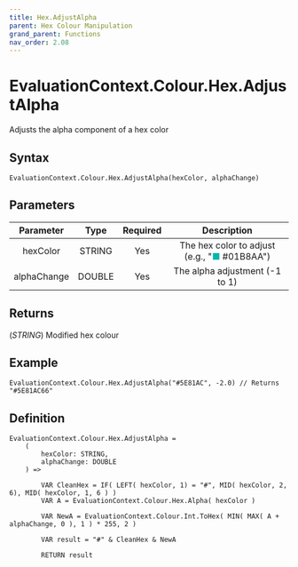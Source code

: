 ```yaml
---
title: Hex.AdjustAlpha
parent: Hex Colour Manipulation
grand_parent: Functions
nav_order: 2.08
---
```


# EvaluationContext.Colour.Hex.AdjustAlpha

Adjusts the alpha component of a hex color

## Syntax

```dax
EvaluationContext.Colour.Hex.AdjustAlpha(hexColor, alphaChange)
```

## Parameters

| Parameter | Type | Required | Description |
|:---:|:---:|:---:|:---:|
| hexColor | STRING | Yes | The hex color to adjust (e.g., "<span style="color: #01B8AA">■</span> #01B8AA") |
| alphaChange | DOUBLE | Yes | The alpha adjustment (-1 to 1) |

## Returns

(*STRING*) Modified hex colour

## Example

```dax
EvaluationContext.Colour.Hex.AdjustAlpha("#5E81AC", -2.0) // Returns "#5E81AC66"
```

## Definition

```dax
EvaluationContext.Colour.Hex.AdjustAlpha =
    (
        hexColor: STRING,
        alphaChange: DOUBLE
    ) =>
    
        VAR CleanHex = IF( LEFT( hexColor, 1) = "#", MID( hexColor, 2, 6), MID( hexColor, 1, 6 ) )
        VAR A = EvaluationContext.Colour.Hex.Alpha( hexColor )
    
        VAR NewA = EvaluationContext.Colour.Int.ToHex( MIN( MAX( A + alphaChange, 0 ), 1 ) * 255, 2 )
    
        VAR result = "#" & CleanHex & NewA
    
        RETURN result
```